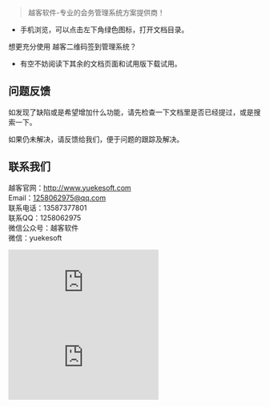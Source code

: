 
> 越客软件-专业的会务管理系统方案提供商！

- 手机浏览，可以点击左下角绿色图标，打开文档目录。

想更充分使用 越客二维码签到管理系统？
- 有空不妨阅读下其余的文档页面和试用版下载试用。

## 问题反馈

如发现了缺陷或是希望增加什么功能，请先检查一下文档里是否已经提过，或是搜索一下。

如果仍未解决，请反馈给我们，便于问题的跟踪及解决。


## 联系我们

越客官网：http://www.yuekesoft.com<br>
Email：[1258062975@qq.com](mailto:1258062975@qq.com)<br>
联系电话：13587377801<br>
联系QQ：1258062975<br>
微信公众号：越客软件<br>
微信：yuekesoft<br>

![](http://help.yuekesoft.com/server/index.php?s=/api/attachment/visitFile/sign/f2f0e8ea3b2b65acdc95efb049675c53&showdoc=.jpg)
![](http://help.yuekesoft.com/server/index.php?s=/api/attachment/visitFile/sign/bf4f51f462b58c62a1d7ca2aa247625d&showdoc=.jpg)
